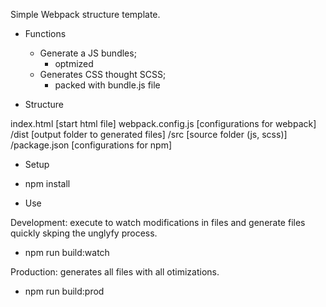Simple Webpack structure template.

- Functions
	* Generate a JS bundles;
		- optmized
	* Generates CSS thought SCSS;
		- packed with bundle.js file

- Structure

index.html		[start html file]
webpack.config.js	[configurations for webpack]
/dist			[output folder to generated files]
/src			[source folder (js, scss)]
/package.json		[configurations for npm]

- Setup

* npm install

- Use

Development: execute to watch modifications in files and generate files quickly
skping the unglyfy process.
* npm run build:watch

Production: generates all files with all otimizations.
* npm run build:prod
